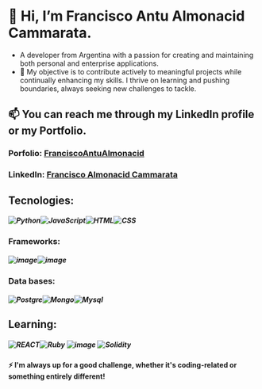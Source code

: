 # 👋 Hi, I’m Francisco Antu Almonacid Cammarata.
- A developer from Argentina with a passion for creating and maintaining both personal and enterprise applications. 
- 👀 My objective is to contribute actively to meaningful projects while continually enhancing my skills. I thrive on learning and pushing boundaries, always seeking new challenges to tackle.
  
## 📫 You can reach me through my LinkedIn profile or my Portfolio.
###  **Porfolio:** [FranciscoAntuAlmonacid](https://franciscoantualmonacid.pythonanywhere.com/)
###  **LinkedIn:** [Francisco Almonacid Cammarata](https://www.linkedin.com/in/francisco-almonacid-cammarata543119267/)

## Tecnologies:

##### ![Python](https://github.com/antudev/antudev/assets/146896279/539a3c6f-6327-44fb-8d5a-6e42fa2037eb)![JavaScript](https://github.com/antudev/antudev/assets/146896279/4b74449c-c774-4ad2-a09a-b595227d003e)![HTML](https://github.com/antudev/antudev/assets/146896279/7d8cd661-4a28-4082-a6b7-050005f2c206)![CSS](https://github.com/antudev/antudev/assets/146896279/54a6875c-f70b-422b-badd-e78da926f39f)


### Frameworks:
##### ![image](https://github.com/antudev/antudev/assets/146896279/ba798785-229f-4b38-9725-3c9674e79264)![image](https://github.com/antudev/antudev/assets/146896279/493e968d-8e68-42b9-ab70-e24766da9fb5)


### Data bases:
##### ![Postgre](https://github.com/antudev/antudev/assets/146896279/703a0ebe-3011-47cb-9bac-f59ffd9fedf3)![Mongo](https://github.com/antudev/antudev/assets/146896279/cc58dc66-82b9-479a-90df-5e046858e8b2)![Mysql](https://github.com/antudev/antudev/assets/146896279/4e6d3a0a-5606-427c-8836-2c35419c1d0e)


## Learning:
##### ![REACT](https://github.com/antudev/antudev/assets/146896279/c7c1e1e8-05fe-4570-afaf-501e784d1dda)![Ruby](https://github.com/antudev/antudev/assets/146896279/53b238e5-8962-459c-93ee-7d00e4dc4fae)  ![image](https://github.com/antudev/antudev/assets/146896279/5ddf0d10-2ae2-40ad-95a4-011469f24749) ![Solidity](https://github.com/antudev/antudev/assets/146896279/c2378e9f-8463-4480-b955-7e5a10b0a858)


#### ⚡ I'm always up for a good challenge, whether it's coding-related or something entirely different!

<!---
antudev/antudev is a ✨ special ✨ repository because its `README.md` (this file) appears on your GitHub profile.
You can click the Preview link to take a look at your changes.
--->

